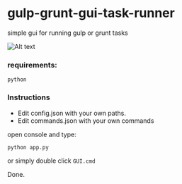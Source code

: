 # gulp-grunt-gui-task-runner
simple gui for running gulp or grunt tasks

![Alt text](http://c1.staticflickr.com/5/4201/34802656651_68ecab8a3a_z.jpg)

### requirements:
`python`
### Instructions
* Edit config.json with your own paths.
* Edit commands.json with your own commands

open console and type:
````
python app.py
````
or simply double click `GUI.cmd`

Done.
